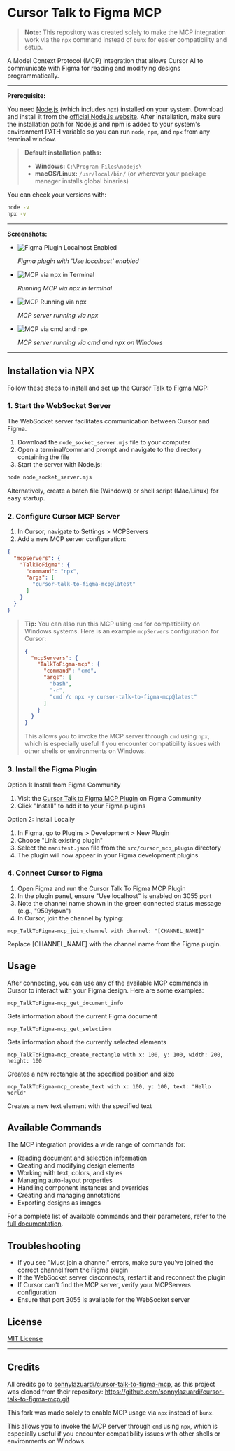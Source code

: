 # Cursor Talk to Figma MCP

> **Note:** This repository was created solely to make the MCP integration work via the `npx` command instead of `bunx` for easier compatibility and setup.

A Model Context Protocol (MCP) integration that allows Cursor AI to communicate with Figma for reading and modifying designs programmatically.

---

**Prerequisite:**

You need [Node.js](https://nodejs.org/) (which includes `npx`) installed on your system. Download and install it from the [official Node.js website](https://nodejs.org/). After installation, make sure the installation path for Node.js and npm is added to your system's environment PATH variable so you can run `node`, `npm`, and `npx` from any terminal window.

> **Default installation paths:**
> - **Windows:** `C:\Program Files\nodejs\`
> - **macOS/Linux:** `/usr/local/bin/` (or wherever your package manager installs global binaries)

You can check your versions with:

```bash
node -v
npx -v
```

---

**Screenshots:**

- ![Figma Plugin Localhost Enabled](screenshots/plugin_localhost.png)

  *Figma plugin with 'Use localhost' enabled*
- ![MCP via npx in Terminal](screenshots/npx_terminal.png)

  *Running MCP via npx in terminal*
- ![MCP Running via npx](screenshots/mcp_via_npx.png)

  *MCP server running via npx*
- ![MCP via cmd and npx](screenshots/mcp_via_cmd_npx.png)

  *MCP server running via cmd and npx on Windows*

---

## Installation via NPX

Follow these steps to install and set up the Cursor Talk to Figma MCP:

### 1. Start the WebSocket Server

The WebSocket server facilitates communication between Cursor and Figma.

1. Download the `node_socket_server.mjs` file to your computer
2. Open a terminal/command prompt and navigate to the directory containing the file
3. Start the server with Node.js:

```bash
node node_socket_server.mjs
```

Alternatively, create a batch file (Windows) or shell script (Mac/Linux) for easy startup.

### 2. Configure Cursor MCP Server

1. In Cursor, navigate to Settings > MCPServers
2. Add a new MCP server configuration:

```json
{
  "mcpServers": {
    "TalkToFigma": {
      "command": "npx",
      "args": [
        "cursor-talk-to-figma-mcp@latest"
      ]
    }
  }
}
```

> **Tip:** You can also run this MCP using `cmd` for compatibility on Windows systems. Here is an example `mcpServers` configuration for Cursor:
>
> ```json
> {
>   "mcpServers": {
>     "TalkToFigma-mcp": {
>       "command": "cmd",
>       "args": [
>         "bash",
>         "-c",
>         "cmd /c npx -y cursor-talk-to-figma-mcp@latest"
>       ]
>     }
>   }
> }
> ```
> This allows you to invoke the MCP server through `cmd` using `npx`, which is especially useful if you encounter compatibility issues with other shells or environments on Windows.

### 3. Install the Figma Plugin

Option 1: Install from Figma Community
1. Visit the [Cursor Talk to Figma MCP Plugin](https://www.figma.com/community/plugin/1485687494525374295/cursor-talk-to-figma-mcp-plugin) on Figma Community
2. Click "Install" to add it to your Figma plugins

Option 2: Install Locally
1. In Figma, go to Plugins > Development > New Plugin
2. Choose "Link existing plugin"
3. Select the `manifest.json` file from the `src/cursor_mcp_plugin` directory
4. The plugin will now appear in your Figma development plugins

### 4. Connect Cursor to Figma

1. Open Figma and run the Cursor Talk To Figma MCP Plugin
2. In the plugin panel, ensure "Use localhost" is enabled on 3055 port
3. Note the channel name shown in the green connected status message (e.g., "959ykpvn")
4. In Cursor, join the channel by typing:

```
mcp_TalkToFigma-mcp_join_channel with channel: "[CHANNEL_NAME]"
```

Replace [CHANNEL_NAME] with the channel name from the Figma plugin.

## Usage

After connecting, you can use any of the available MCP commands in Cursor to interact with your Figma design. Here are some examples:

```
mcp_TalkToFigma-mcp_get_document_info
```
Gets information about the current Figma document

```
mcp_TalkToFigma-mcp_get_selection
```
Gets information about the currently selected elements

```
mcp_TalkToFigma-mcp_create_rectangle with x: 100, y: 100, width: 200, height: 100
```
Creates a new rectangle at the specified position and size

```
mcp_TalkToFigma-mcp_create_text with x: 100, y: 100, text: "Hello World"
```
Creates a new text element with the specified text

## Available Commands

The MCP integration provides a wide range of commands for:

- Reading document and selection information
- Creating and modifying design elements
- Working with text, colors, and styles
- Managing auto-layout properties
- Handling component instances and overrides
- Creating and managing annotations
- Exporting designs as images

For a complete list of available commands and their parameters, refer to the [full documentation](https://github.com/sonnylazuardi/cursor-talk-to-figma-mcp).

## Troubleshooting

- If you see "Must join a channel" errors, make sure you've joined the correct channel from the Figma plugin
- If the WebSocket server disconnects, restart it and reconnect the plugin
- If Cursor can't find the MCP server, verify your MCPServers configuration
- Ensure that port 3055 is available for the WebSocket server

## License

[MIT License](LICENSE) 

---

## Credits

All credits go to [sonnylazuardi/cursor-talk-to-figma-mcp](https://github.com/sonnylazuardi/cursor-talk-to-figma-mcp), as this project was cloned from their repository: https://github.com/sonnylazuardi/cursor-talk-to-figma-mcp.git

This fork was made solely to enable MCP usage via `npx` instead of `bunx`.

This allows you to invoke the MCP server through `cmd` using `npx`, which is especially useful if you encounter compatibility issues with other shells or environments on Windows. 